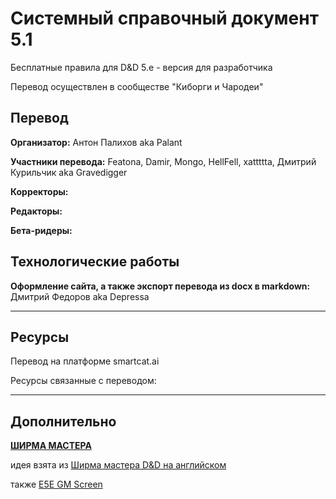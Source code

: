 # Системный справочный документ 5.1

Бесплатные правила для D&D 5.e - версия для разработчика

Перевод осуществлен в сообществе "Киборги и Чародеи"


## Перевод

**Организатор:** Антон Палихов aka Palant

**Участники перевода:** Featona, Damir, Mongo, HellFell, xattttta, Дмитрий Курильчик aka Gravedigger

**Корректоры:**

**Редакторы:**

**Бета-ридеры:**

## Технологические работы

**Оформление сайта, а также экспорт перевода из docx в markdown:** Дмитрий Федоров aka Depressa

---

## Ресурсы

Перевод на платформе smartcat.ai

Ресурсы связанные с переводом: 

---

## Дополнительно

**[ШИРМА МАСТЕРА](https://trello.com/b/jSJXkgGP/srd-51-rus)** 

идея взята из  [Ширма мастера D&D на английском](https://trello.com/b/o0EeHEnl/dmscreen)

также [E5E GM Screen](https://trello.com/b/fYy9TQEy/gm-screen)


